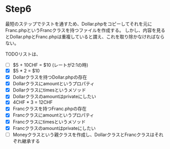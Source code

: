 # Step6

最短のステップでテストを通すため、Dollar.phpをコピーしてそれを元にFranc.phpというFrancクラスを持つファイルを作成する。
しかし、内容を見るとDollar.phpとFranc.phpは重複していると謂え、これを取り除かなければならない。


TODOリストは、
- [ ] $5 + 10CHF = $10 (レートが2:1の時)  
- [x] $5 * 2 = $10  
- [x] Dollarクラスを持つDollar.phpの存在
- [x] Dollarクラスにamountというプロパティ
- [x] Dollarクラスにtimesというメソッド
- [x] Dollarクラスのamountはprivateにしたい
- [x] 4CHF * 3 = 12CHF
- [x] Francクラスを持つFranc.phpの存在
- [x] Francクラスにamountというプロパティ
- [x] Francクラスにtimesというメソッド
- [x] Francクラスのamountはprivateにしたい
- [ ] Moneyクラスという親クラスを作成し、DollarクラスとFrancクラスはそれぞれ継承する
